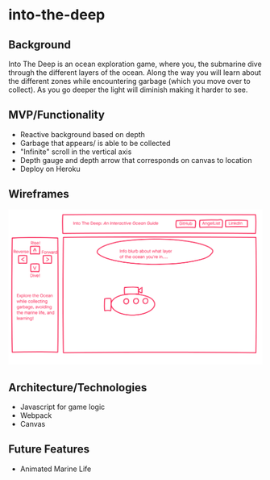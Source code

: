 # into-the-deep

## Background
Into The Deep is an ocean exploration game, where you, the submarine dive through the different layers of the ocean. Along the way you will learn about the different zones while encountering garbage (which you move over to collect). As you go deeper the light will diminish making it harder to see.

## MVP/Functionality
* Reactive background based on depth
* Garbage that appears/ is able to be collected
* "Infinite" scroll in the vertical axis
* Depth gauge and depth arrow that corresponds on canvas to location
* Deploy on Heroku

## Wireframes

![board index](wireframes.png)

## Architecture/Technologies
* Javascript for game logic
* Webpack
* Canvas

## Future Features
* Animated Marine Life
